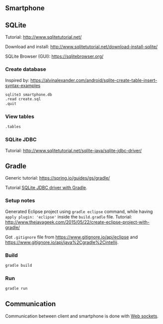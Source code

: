 ## Smartphone

## SQLite

Tutorial: <http://www.sqlitetutorial.net/>

Download and install: <http://www.sqlitetutorial.net/download-install-sqlite/>

SQLite Browser (GUI): <https://sqlitebrowser.org/>

### Create database

Inspired by: <https://alvinalexander.com/android/sqlite-create-table-insert-syntax-examples>

```sh
sqlite3 smartphone.db
.read create.sql
.quit
```

### View tables

```sh
.tables
```

### SQLite JDBC

Tutorial: <http://www.sqlitetutorial.net/sqlite-java/sqlite-jdbc-driver/>

## Gradle

Generic tutorial: <https://spring.io/guides/gs/gradle/>

Tutorial [SQLite JDBC driver with Gradle](https://stackoverflow.com/questions/50377264/using-sqlite-jdbc-driver-in-a-gradle-java-project).

### Setup notes

Generated Eclipse project using `gradle eclipse` command, while having `apply plugin: 'eclipse'` inside the `build.gradle` file. Tutorial: <http://www.thejavageek.com/2015/05/22/create-eclipse-project-with-gradle/>

Got `.gitignore` file from <https://www.gitignore.io/api/eclipse> and <https://www.gitignore.io/api/java%2Cgradle%2Cintellij>.

### Build

```sh
gradle build
```

### Run

```sh
gradle run
```

## Communication

Communication between client and smartphone is done with [Web sockets](https://github.com/TooTallNate/Java-WebSocket).
